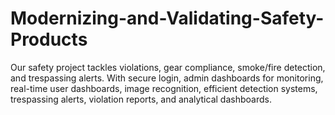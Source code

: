# Modernizing-and-Validating-Safety-Products
Our safety project tackles violations, gear compliance, smoke/fire detection, and trespassing alerts. With secure login, admin dashboards for monitoring, real-time user dashboards, image recognition, efficient detection systems, trespassing alerts, violation reports, and analytical dashboards.
